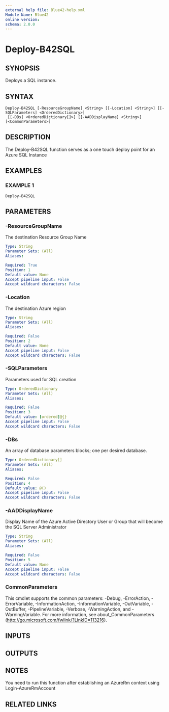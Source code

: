 ```yaml
---
external help file: Blue42-help.xml
Module Name: Blue42
online version:
schema: 2.0.0
---
```


# Deploy-B42SQL

## SYNOPSIS
Deploys a SQL instance.

## SYNTAX

```
Deploy-B42SQL [-ResourceGroupName] <String> [[-Location] <String>] [[-SQLParameters] <OrderedDictionary>]
 [[-DBs] <OrderedDictionary[]>] [[-AADDisplayName] <String>] [<CommonParameters>]
```

## DESCRIPTION
The Deploy-B42SQL function serves as a one touch deploy point for an Azure SQL Instance

## EXAMPLES

### EXAMPLE 1
```
Deploy-B42SQL
```

## PARAMETERS

### -ResourceGroupName
The destination Resource Group Name

```yaml
Type: String
Parameter Sets: (All)
Aliases:

Required: True
Position: 1
Default value: None
Accept pipeline input: False
Accept wildcard characters: False
```

### -Location
The destination Azure region

```yaml
Type: String
Parameter Sets: (All)
Aliases:

Required: False
Position: 2
Default value: None
Accept pipeline input: False
Accept wildcard characters: False
```

### -SQLParameters
Parameters used for SQL creation

```yaml
Type: OrderedDictionary
Parameter Sets: (All)
Aliases:

Required: False
Position: 3
Default value: [ordered]@{}
Accept pipeline input: False
Accept wildcard characters: False
```

### -DBs
An array of database parameters blocks; one per desired database.

```yaml
Type: OrderedDictionary[]
Parameter Sets: (All)
Aliases:

Required: False
Position: 4
Default value: @()
Accept pipeline input: False
Accept wildcard characters: False
```

### -AADDisplayName
Display Name of the Azure Active Directory User or Group that will become the SQL Server Administrator

```yaml
Type: String
Parameter Sets: (All)
Aliases:

Required: False
Position: 5
Default value: None
Accept pipeline input: False
Accept wildcard characters: False
```

### CommonParameters
This cmdlet supports the common parameters: -Debug, -ErrorAction, -ErrorVariable, -InformationAction, -InformationVariable, -OutVariable, -OutBuffer, -PipelineVariable, -Verbose, -WarningAction, and -WarningVariable.
For more information, see about_CommonParameters (http://go.microsoft.com/fwlink/?LinkID=113216).

## INPUTS

## OUTPUTS

## NOTES
You need to run this function after establishing an AzureRm context using Login-AzureRmAccount

## RELATED LINKS
